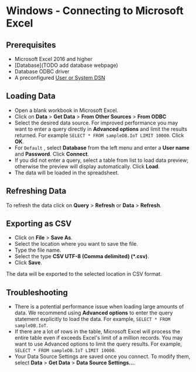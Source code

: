 #  Windows - Connecting to Microsoft Excel

## Prerequisites

* Microsoft Excel 2016 and higher
* [Database](TODO add database webpage)
* Database ODBC driver
* A preconfigured [User or System DSN](windows_configure_dsn.md)

## Loading Data 

* Open a blank workbook in Microsoft Excel.
* Click on **Data** > **Get Data** > **From Other Sources** > **From ODBC**
* Select the desired data source. For improved performance you may want to enter a query directly in **Advanced options** and limit the results returned. For example `SELECT * FROM sampleDB.IoT LIMIT 10000`. Click **OK**.
* For `Default` , select **Database** from the left menu and enter a **User name** and **Password**. Click **Connect**.
* If you did not enter a query, select a table from list to load data preview; otherwise the preview will display automatically. Click **Load**.
* The data will be loaded in the spreadsheet.

## Refreshing Data

To refresh the data click on **Query** > **Refresh** or **Data** > **Refresh**.

## Exporting as CSV

* Click on **File** > **Save As**.
* Select the location where you want to save the file.
* Type the file name.
* Select the type **CSV UTF-8 (Comma delimited) (\*.csv)**.
* Click **Save**.

The data will be exported to the selected location in CSV format.

## Troubleshooting

* There is a potential performance issue when loading large amounts of data. We recommend using **Advanced options** to enter the query statement explicitly to load the data. For example, `SELECT * FROM sampleDB.IoT`.
* If there are a lot of rows in the table, Microsoft Excel will process the entire table even if exceeds Excel's limit of a million records. You may want to use Advanced options to limit the query results. For example, `SELECT * FROM sampleDB.IoT LIMIT 10000`.
* Your Data Source Settings are saved once you connect. To modify them, select **Data** > **Get Data** > **Data Source Settings...**.
